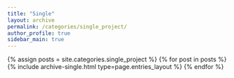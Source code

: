 ```yaml
---
title: "Single"
layout: archive
permalink: /categories/single_project/
author_profile: true
sidebar_main: true
---
```



{% assign posts = site.categories.single_project %}
{% for post in posts %} {% include archive-single.html type=page.entries_layout %} {% endfor %}